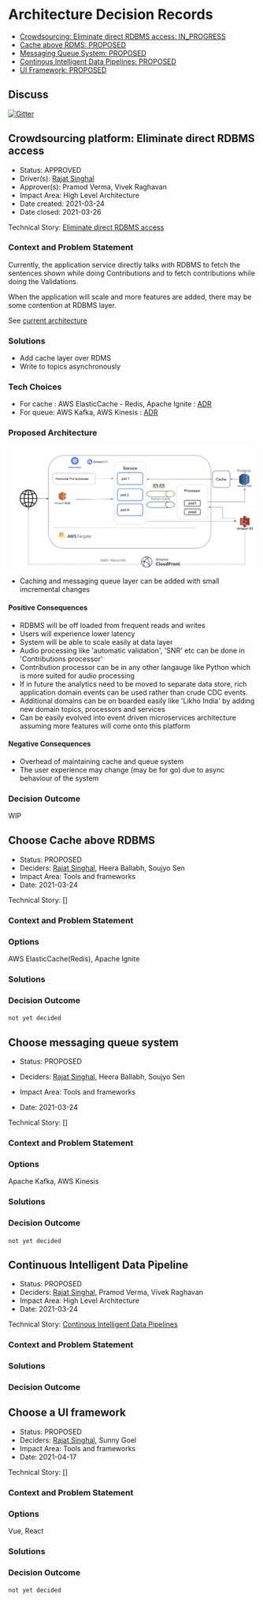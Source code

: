 # Architecture Decision Records

- [Crowdsourcing: Eliminate direct RDBMS access: IN_PROGRESS](#crowdsourcing-platform-eliminate-direct-rdbms-access)
- [Cache above RDMS: PROPOSED](#choose-cache-above-rdbms)
- [Messaging Queue System: PROPOSED](#choose-messaging-queue-system)
- [Continous Intelligent Data Pipelines: PROPOSED](#continuous-intelligent-data-pipeline)
- [UI Framework: PROPOSED](#choose-a-ui-framework)

## Discuss

[![Gitter](https://badges.gitter.im/Vakyansh/community.svg)](https://gitter.im/Vakyansh/community?utm_source=badge&utm_medium=badge&utm_campaign=pr-badge)


## **Crowdsourcing platform: Eliminate direct RDBMS access**

- Status: APPROVED
- Driver(s): [Rajat Singhal](https://github.com/srajat84)
- Approver(s): Pramod Verma, Vivek Raghavan
- Impact Area: High Level Architecture
- Date created: 2021-03-24
- Date closed: 2021-03-26

Technical Story: [Eliminate direct RDBMS access](https://project-sunbird.atlassian.net/browse/SOC-2)

### Context and Problem Statement

Currently, the application service directly talks with RDBMS to fetch the sentences shown while doing Contributions and to fetch contributions while doing the Validations.

When the application will scale and more features are added, there may be some contention at RDBMS layer.

See [current architecture](https://open-speech-ekstep.github.io/crowdsource_platform/#architecture)

### Solutions

- Add cache layer over RDMS
- Write to topics asynchronously

### Tech Choices

- For cache : AWS ElasticCache - Redis, Apache Ignite : [ADR](#choose-cache-above-rdbms)
- For queue: AWS Kafka, AWS Kinesis : [ADR](#choose-messaging-queue-system)

### Proposed Architecture

![ADR](img/crowdsource/adr1.png)

- Caching and messaging queue layer can be added with small imcremental changes

#### Positive Consequences

- RDBMS will be off loaded from frequent reads and writes
- Users will experience lower latency
- System will be able to scale easily at data layer
- Audio processing like 'automatic validation', 'SNR' etc can be done in 'Contributions processor'
- Contribution processor can be in any other langauge like Python which is more suited for audio processing
- If in future the analytics need to be moved to separate data store, rich application domain events can be used rather than crude CDC events.
- Additional domains can be on boarded easily like 'Likho India' by adding new domain topics, processors and services
- Can be easily evolved into event driven microservices architecture assuming more features will come onto this platform

#### Negative Consequences

- Overhead of maintaining cache and queue system
- The user experience may change (may be for go) due to async behaviour of the system

### Decision Outcome

WIP

## **Choose Cache above RDBMS**

- Status: PROPOSED
- Deciders: [Rajat Singhal](https://github.com/srajat84), Heera Ballabh, Soujyo Sen
- Impact Area: Tools and frameworks
- Date: 2021-03-24

Technical Story: []

### Context and Problem Statement

### Options

AWS ElasticCache(Redis), Apache Ignite

### Solutions

### Decision Outcome

```not yet decided```


## **Choose messaging queue system**

- Status: PROPOSED
- Deciders: [Rajat Singhal](https://github.com/srajat84), Heera Ballabh, Soujyo Sen
- Impact Area: Tools and frameworks

- Date: 2021-03-24

Technical Story: []

### Context and Problem Statement

### Options

Apache Kafka, AWS Kinesis

### Solutions

### Decision Outcome

```not yet decided```

## **Continuous Intelligent Data Pipeline**

- Status: PROPOSED
- Deciders: [Rajat Singhal](https://github.com/srajat84), Pramod Verma, Vivek Raghavan
- Impact Area: High Level Architecture
- Date: 2021-03-24

Technical Story: [Continous Intelligent Data Pipelines](https://project-sunbird.atlassian.net/browse/SOC-3)

### Context and Problem Statement

### Solutions

### Decision Outcome


## **Choose a UI framework**

- Status: PROPOSED
- Deciders: [Rajat Singhal](https://github.com/srajat84), Sunny Goel
- Impact Area: Tools and frameworks
- Date: 2021-04-17

Technical Story: []

### Context and Problem Statement

### Options

Vue, React

### Solutions

### Decision Outcome

```not yet decided```